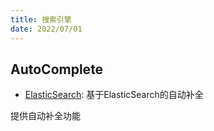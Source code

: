 ```yaml
---
title: 搜索引擎
date: 2022/07/01
---
```


## AutoComplete

* [ElasticSearch](/Framework/buildingBlokcs/searchEngine/autocomplete): 基于ElasticSearch的自动补全

提供自动补全功能